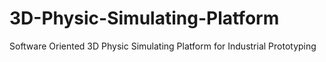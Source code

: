 # 3D-Physic-Simulating-Platform
Software Oriented 3D Physic Simulating Platform for Industrial Prototyping
